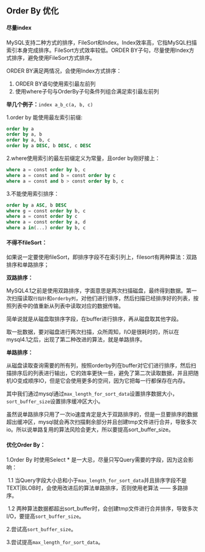 ## Order By 优化

#### 尽量index

MySQL支持二种方式的排序，FileSort和Index。Index效率高，它指MySQL扫描索引本身完成排序。FileSort方式效率较低。ORDER BY子句，尽量使用Index方式排序，避免使用FileSort方式排序。

ORDER BY满足两情况，会使用Index方式排序：

1. ORDER BY语句使用索引最左前列
2. 使用where子句与OrderBy子句条件列组合满足索引最左前列

**举几个例子：**`index a_b_c(a, b, c)`

1.order by 能使用最左索引前缀:

```sql
order by a
order by a, b
order by a, b, c
order by a DESC, b DESC, c DESC
```

2.where使用索引的最左前缀定义为常量，且order by刚好接上：

```sql
where a = const order by b, c
where a = const and b = const order by c
where a = const and b > const order by b, c
```

3.不能使用索引排序：

```sql
order by a ASC, b DESC
where g = const order by b, c
where a = const order by c
where a = const order by a, d
where a in(...) order by b, c
```

#### 不得不fileSort：

如果说一定要使用fileSort，即排序字段不在索引列上，filesort有两种算法：双路排序和单路排序；

**双路排序：**

MySQL4.1之前是使用双路排序，字面意思是两次扫描磁盘，最终得到数据。第一次扫描读取`行指针`和`orderby列`，对他们进行排序，然后扫描已经排序好的列表，按照列表中的值重新从列表中读取对应的数据传输。

简单说就是从磁盘取排序字段，在buffer进行排序，再从磁盘取其他字段。

取一批数据，要对磁盘进行两次扫描，众所周知，I\O是很耗时的，所以在mysql4.1之后，出现了第二种改进的算法，就是单路排序。

**单路排序：**

从磁盘读取查询需要的所有列，按照orderby列在buffer对它们进行排序，然后扫描排序后的列表进行输出，它的效率更快一些，避免了第二次读取数据，并且把随机IO变成顺序IO，但是它会使用更多的空间，因为它把每一行都保存在内存。

其中我们通过mysql通过`max_length_for_sort_data`设置排序数据大小，`sort_buffer_size`设置排序缓冲区大小。

虽然说单路排序只用了一次io速度肯定是大于双路排序的，但是一旦要排序的数据超出缓冲区，mysql就会再次扫描剩余部分并且创建tmp文件进行合并，导致多次io。所以说单路复用的算法风险会更大，所以要提高sort_buffer_size。

#### 优化Order By：

1.Order By 时使用Select * 是一大忌，尽量只写Query需要的字段，因为这会影响：

​	1.1 当Query字段大小总和小于`max_length_for_sort_data`并且排序字段不是TEXT|BLOB时，会使用改进后的算法单路排序，否则使用老算法 —— 多路排序。

​	1.2 两种算法数据都超出sort_buffer时，会创建tmp文件进行合并排序，导致多次I/O，要提高`sort_buffer_size`。

2.尝试高`sort_buffer_size`。

3.尝试提高`max_length_for_sort_data`。

